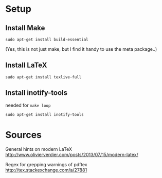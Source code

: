 

# Setup

## Install Make

```
sudo apt-get install build-essential
```

(Yes, this is not just make, but I find it handy to use the meta package..)

## Install LaTeX

```
sudo apt-get install texlive-full
```

## Install inotify-tools 
needed for `make loop`

```
sudo apt-get install inotify-tools
```

# Sources

General hints on modern LaTeX
http://www.olivierverdier.com/posts/2013/07/15/modern-latex/

Regex for grepping warnings of pdftex
http://tex.stackexchange.com/a/27881
